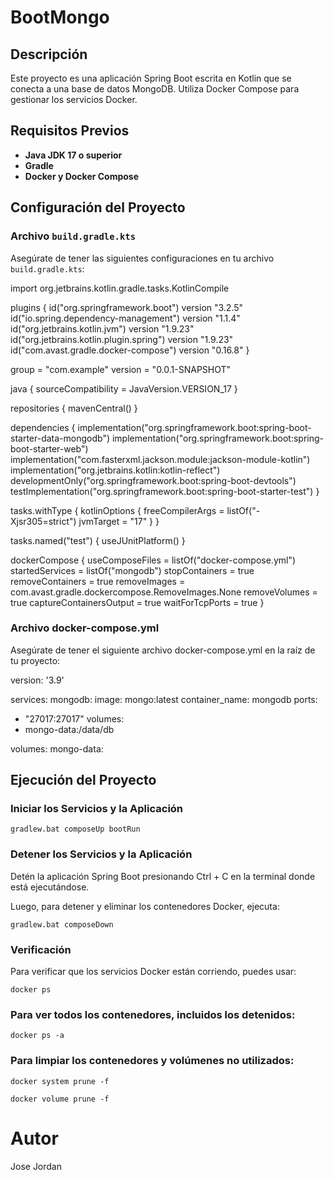 # BootMongo

## Descripción
Este proyecto es una aplicación Spring Boot escrita en Kotlin que se conecta a una base de datos MongoDB. Utiliza Docker Compose para gestionar los servicios Docker.

## Requisitos Previos

- **Java JDK 17 o superior**
- **Gradle**
- **Docker y Docker Compose**

## Configuración del Proyecto

### Archivo `build.gradle.kts`

Asegúrate de tener las siguientes configuraciones en tu archivo `build.gradle.kts`:


import org.jetbrains.kotlin.gradle.tasks.KotlinCompile

plugins {
    id("org.springframework.boot") version "3.2.5"
    id("io.spring.dependency-management") version "1.1.4"
    id("org.jetbrains.kotlin.jvm") version "1.9.23"
    id("org.jetbrains.kotlin.plugin.spring") version "1.9.23"
    id("com.avast.gradle.docker-compose") version "0.16.8"
}

group = "com.example"
version = "0.0.1-SNAPSHOT"

java {
    sourceCompatibility = JavaVersion.VERSION_17
}

repositories {
    mavenCentral()
}

dependencies {
    implementation("org.springframework.boot:spring-boot-starter-data-mongodb")
    implementation("org.springframework.boot:spring-boot-starter-web")
    implementation("com.fasterxml.jackson.module:jackson-module-kotlin")
    implementation("org.jetbrains.kotlin:kotlin-reflect")
    developmentOnly("org.springframework.boot:spring-boot-devtools")
    testImplementation("org.springframework.boot:spring-boot-starter-test")
}

tasks.withType<KotlinCompile> {
    kotlinOptions {
        freeCompilerArgs = listOf("-Xjsr305=strict")
        jvmTarget = "17"
    }
}

tasks.named<Test>("test") {
    useJUnitPlatform()
}

dockerCompose {
    useComposeFiles = listOf("docker-compose.yml")
    startedServices = listOf("mongodb")
    stopContainers = true
    removeContainers = true
    removeImages = com.avast.gradle.dockercompose.RemoveImages.None
    removeVolumes = true
    captureContainersOutput = true
    waitForTcpPorts = true
}



### Archivo docker-compose.yml
Asegúrate de tener el siguiente archivo docker-compose.yml en la raíz de tu proyecto:

version: '3.9'

services:
mongodb:
image: mongo:latest
container_name: mongodb
ports:
- "27017:27017"
volumes:
- mongo-data:/data/db

volumes:
mongo-data:

## Ejecución del Proyecto

### Iniciar los Servicios y la Aplicación

`gradlew.bat composeUp bootRun`

### Detener los Servicios y la Aplicación

Detén la aplicación Spring Boot presionando Ctrl + C en la terminal donde está ejecutándose.

Luego, para detener y eliminar los contenedores Docker, ejecuta:

`gradlew.bat composeDown`

### Verificación

Para verificar que los servicios Docker están corriendo, puedes usar:

`docker ps`

### Para ver todos los contenedores, incluidos los detenidos:

`docker ps -a`

### Para limpiar los contenedores y volúmenes no utilizados:

`docker system prune -f`

`docker volume prune -f`

# Autor
Jose Jordan
